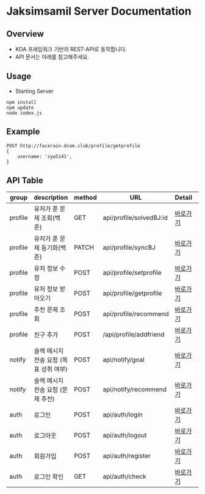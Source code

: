 # Jaksimsamil Server Documentation

## Overview

- KOA 프레임워크 기반의 REST-API로 동작합니다.
- API 문서는 아래를 참고해주세요.

## Usage

- Starting Server

```
npm install
npm update
node index.js
```

## Example

```
POST http://facerain.dcom.club/profile/getprofile
{
    username: 'syw5141',
}
```

## API Table

| group   | description                            | method | URL                     | Detail                                 | Auth      |
| ------- | -------------------------------------- | ------ | ----------------------- | -------------------------------------- | --------- |
| profile | 유저가 푼 문제 조회(백준)              | GET    | api/profile/solvedBJ:id | [바로가기](/src/api/profile/README.md) | None      |
| profile | 유저가 푼 문제 동기화(백준)            | PATCH  | api/profile/syncBJ      | [바로가기](/src/api/profile/README.md) | None      |
| profile | 유저 정보 수정                         | POST   | api/profile/setprofile  | [바로가기](/src/api/profile/README.md) | JWT TOKEN |
| profile | 유저 정보 받아오기                     | POST   | api/profile/getprofile  | [바로가기](/src/api/profile/README.md) | JWT       |
| profile | 추천 문제 조회                         | POST   | api/profile/recommend   | [바로가기](/src/api/profile/README.md) | None      |
| profile | 친구 추가                              | POST   | /api/profile/addfriend  | [바로가기](/src/api/profile/README.md) | JWT TOKEN |
| notify  | 슬랙 메시지 전송 요청 (목표 성취 여부) | POST   | api/notify/goal         | [바로가기](/src/api/notify/README.md)  | Jwt Token |
| notify  | 슬랙 메시지 전송 요청 (문제 추천)      | POST   | api/notify/recommend    | [바로가기](/src/api/notify/README.md)  | None      |
| auth    | 로그인                                 | POST   | api/auth/login          | [바로가기](/src/api/auth/README.md)    | None      |
| auth    | 로그아웃                               | POST   | api/auth/logout         | [바로가기](/src/api/auth/README.md)    | JWT Token |
| auth    | 회원가입                               | POST   | api/auth/register       | [바로가기](/src/api/auth/README.md)    | None      |
| auth    | 로그인 확인                            | GET    | api/auth/check          | [바로가기](/src/api/auth/README.md)    | None      |
